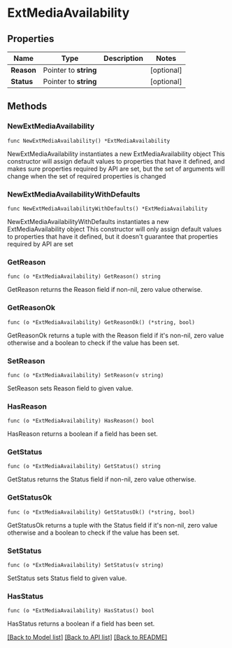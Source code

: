 # ExtMediaAvailability

## Properties

Name | Type | Description | Notes
------------ | ------------- | ------------- | -------------
**Reason** | Pointer to **string** |  | [optional] 
**Status** | Pointer to **string** |  | [optional] 

## Methods

### NewExtMediaAvailability

`func NewExtMediaAvailability() *ExtMediaAvailability`

NewExtMediaAvailability instantiates a new ExtMediaAvailability object
This constructor will assign default values to properties that have it defined,
and makes sure properties required by API are set, but the set of arguments
will change when the set of required properties is changed

### NewExtMediaAvailabilityWithDefaults

`func NewExtMediaAvailabilityWithDefaults() *ExtMediaAvailability`

NewExtMediaAvailabilityWithDefaults instantiates a new ExtMediaAvailability object
This constructor will only assign default values to properties that have it defined,
but it doesn't guarantee that properties required by API are set

### GetReason

`func (o *ExtMediaAvailability) GetReason() string`

GetReason returns the Reason field if non-nil, zero value otherwise.

### GetReasonOk

`func (o *ExtMediaAvailability) GetReasonOk() (*string, bool)`

GetReasonOk returns a tuple with the Reason field if it's non-nil, zero value otherwise
and a boolean to check if the value has been set.

### SetReason

`func (o *ExtMediaAvailability) SetReason(v string)`

SetReason sets Reason field to given value.

### HasReason

`func (o *ExtMediaAvailability) HasReason() bool`

HasReason returns a boolean if a field has been set.

### GetStatus

`func (o *ExtMediaAvailability) GetStatus() string`

GetStatus returns the Status field if non-nil, zero value otherwise.

### GetStatusOk

`func (o *ExtMediaAvailability) GetStatusOk() (*string, bool)`

GetStatusOk returns a tuple with the Status field if it's non-nil, zero value otherwise
and a boolean to check if the value has been set.

### SetStatus

`func (o *ExtMediaAvailability) SetStatus(v string)`

SetStatus sets Status field to given value.

### HasStatus

`func (o *ExtMediaAvailability) HasStatus() bool`

HasStatus returns a boolean if a field has been set.


[[Back to Model list]](../README.md#documentation-for-models) [[Back to API list]](../README.md#documentation-for-api-endpoints) [[Back to README]](../README.md)


